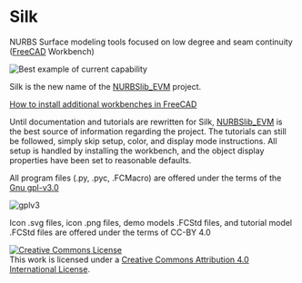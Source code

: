 # Silk
NURBS Surface modeling tools focused on low degree and seam continuity ([FreeCAD](https://www.freecadweb.org/) Workbench)

![Best example of current capability](https://github.com/edwardvmills/Silk/blob/master/Resources/Demo_files/Silk_Demo_02.png?raw=true)

Silk is the new name of the [NURBSlib_EVM](http://edwardvmills.github.io/NURBSlib_EVM/) project.

[How to install additional workbenches in FreeCAD](https://www.freecadweb.org/wiki/How_to_install_additional_workbenches)

Until documentation and tutorials are rewritten for Silk, [NURBSlib_EVM](http://edwardvmills.github.io/NURBSlib_EVM/) is the best source of information regarding the project. 
The tutorials can still be followed, simply skip setup, color, and display mode instructions. All setup is handled by installing the workbench, and the object display properties have been set to reasonable defaults.

All program files (.py, .pyc, .FCMacro) are offered under the terms of the [Gnu gpl-v3.0](https://www.gnu.org/licenses/gpl-3.0.en.html)

![gplv3](https://www.gnu.org/graphics/gplv3-127x51.png)

Icon .svg files, icon .png files, demo models .FCStd files, and tutorial model .FCStd files are offered under the terms of CC-BY 4.0

<a rel="license" href="http://creativecommons.org/licenses/by/4.0/"><img alt="Creative Commons License" style="border-width:0" src="https://i.creativecommons.org/l/by/4.0/88x31.png" /></a><br />This work is licensed under a <a rel="license" href="http://creativecommons.org/licenses/by/4.0/">Creative Commons Attribution 4.0 International License</a>.
